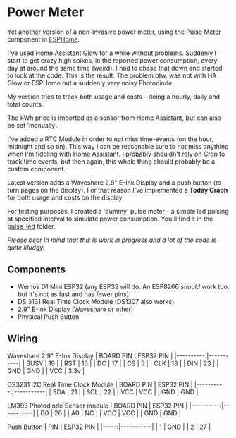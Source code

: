 Power Meter
===========

Yet another version of a non-invasive power meter, using the [Pulse Meter](https://esphome.io/components/sensor/pulse_meter.html) component in [ESPHome](https://esphome.io/).

I've used [Home Assistant Glow](https://github.com/klaasnicolaas/home-assistant-glow) for a while without problems. Suddenly I start to get crazy high spikes, in the reported power consumption, every day at around the same time (weird). I had to chase that down and started to look at the code. This is the result. The problem btw. was not with HA Glow or ESPHome but a suddenly very noisy Photodiode.

My version tries to track both usage and costs - doing a hourly, daily and total counts.

The kWh price is imported as a sensor from Home Assistant, but can also be set 'manually'.

I've added a RTC Module in order to not miss time-events (on the hour, midnight and so on). This way I can be reasonable sure to not miss anything when I'm fiddling with Home Assistant. I probably shouldn't rely on Cron to track time events, but then again, this whole thing should probably be a custom component.

Latest version adds a Waveshare 2.9" E-Ink Display and a push button (to turn pages on the display). For that reason I've implemented a **Today Graph** for both usage and costs on the display.

For testing purposes, I created a 'dummy' pulse meter - a simple led pulsing at specified interval to simulate power consumption. You'll find it in the [pulse_led](./pulse_led/) folder.

*Please bear in mind that this is work in progress and a lot of the code is quite kludgy.*


Components
-----------

* Wemos D1 Mini ESP32 (any ESP32 will do. An ESP8266 *should* work too, but it's not as fast and has fewer pins)
* DS 3131 Real Time Clock Module (DS1307 also works)
* 2.9" E-Ink Display (Waveshare or other)
* Physical Push Button

Wiring
-------

Waveshare 2.9" E-Ink Display
| BOARD PIN | ESP32 PIN |
|----------:|-----------|
|     BUSY  |       19  |
|      RST  |       16  |
|      DC   |       17  |
|      CS   |        5  |
|     CLK   |       18  |
|     DIN   |       23  |
|     GND   |      GND  |
|     VCC   |      3.3v |


DS3231 I2C Real Time Clock Module
| BOARD PIN | ESP32 PIN |
|----------:|-----------|
|      SDA  |       21  |
|      SCL  |       22  |
|      VCC  |      VCC  |
|      GND  |      GND  |

LM393 Photodiode Sensor module
| BOARD PIN | ESP32 PIN |
|----------:|-----------|
|       D0  |       26  |
|       A0  |       NC  |
|      VCC  |      VCC  |
|      GND  |      GND  |

Push Button
|  PIN | ESP32 PIN |
|-----:|-----------|
|   1  |      GND  |
|   2  |       27  |
